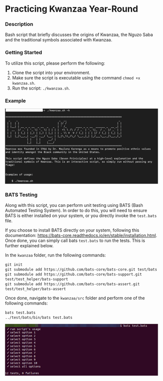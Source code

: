 # Practicing Kwanzaa Year-Round

### Description
Bash script that briefly discusses the origins of Kwanzaa, the Nguzo Saba and the traditional symbols associated with Kwanzaa.


### Getting Started
To utilize this script, please perform the following:

1. Clone the script into your environment.
2. Make sure the script is executable using the command `chmod +x kwanzaa.sh`.
3. Run the script: `./kwanzaa.sh`.

### Example
![Kwanzaa Usage](https://github.com/markusewalker/Misc-Bash-Scripts/blob/main/kwanzaa/kwanzaa.jpg)

### BATS Testing
Along with this script, you can perform unit testing using BATS (Bash Automated Testing System). In order to do this, you will need to ensure BATS is either installed on your system, or you directly invoke the `test.bats` file.

If you choose to install BATS directly on your system, following this documentation: https://bats-core.readthedocs.io/en/stable/installation.html. Once done, you can simply call bats `test.bats` to run the tests. This is further explained below.

In the `kwanzaa` folder, run the following commands:

```
git init
git submodule add https://github.com/bats-core/bats-core.git test/bats
git submodule add https://github.com/bats-core/bats-support.git test/test_helper/bats-support
git submodule add https://github.com/bats-core/bats-assert.git test/test_helper/bats-assert
```

Once done, navigate to the `kwanzaa/src` folder and perform one of the following commands:

```
bats test.bats
../test/bats/bin/bats test.bats
```

![BATS Testing](https://github.com/markusewalker/Misc-Bash-Scripts/blob/main/kwanzaa/bats.jpg)
